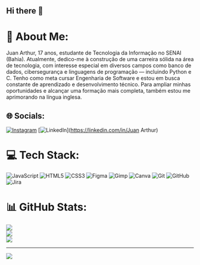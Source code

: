 ## Hi there 👋


# 💫 About Me:
Juan Arthur, 17 anos, estudante de Tecnologia da Informação no SENAI (Bahia).
Atualmente, dedico-me à construção de uma carreira sólida na área de tecnologia, com interesse especial em diversos campos como banco de dados, cibersegurança e linguagens de programação — incluindo Python e C. Tenho como meta cursar Engenharia de Software e estou em busca constante de aprendizado e desenvolvimento técnico. Para ampliar minhas oportunidades e alcançar uma formação mais completa, também estou me aprimorando na língua inglesa.


## 🌐 Socials:
[![Instagram](https://img.shields.io/badge/Instagram-%23E4405F.svg?logo=Instagram&logoColor=white)](https://instagram.com/j.krupe) [![LinkedIn](https://img.shields.io/badge/LinkedIn-%230077B5.svg?logo=linkedin&logoColor=white)](https://linkedin.com/in/Juan Arthur) 

# 💻 Tech Stack:
![JavaScript](https://img.shields.io/badge/javascript-%23323330.svg?style=for-the-badge&logo=javascript&logoColor=%23F7DF1E) ![HTML5](https://img.shields.io/badge/html5-%23E34F26.svg?style=for-the-badge&logo=html5&logoColor=white) ![CSS3](https://img.shields.io/badge/css3-%231572B6.svg?style=for-the-badge&logo=css3&logoColor=white) ![Figma](https://img.shields.io/badge/figma-%23F24E1E.svg?style=for-the-badge&logo=figma&logoColor=white) ![Gimp](https://img.shields.io/badge/Gimp-657D8B?style=for-the-badge&logo=gimp&logoColor=FFFFFF) ![Canva](https://img.shields.io/badge/Canva-%2300C4CC.svg?style=for-the-badge&logo=Canva&logoColor=white) ![Git](https://img.shields.io/badge/git-%23F05033.svg?style=for-the-badge&logo=git&logoColor=white) ![GitHub](https://img.shields.io/badge/github-%23121011.svg?style=for-the-badge&logo=github&logoColor=white) ![Jira](https://img.shields.io/badge/jira-%230A0FFF.svg?style=for-the-badge&logo=jira&logoColor=white)
# 📊 GitHub Stats:
![](https://github-readme-stats.vercel.app/api?username=JuanArthur22&theme=dark&hide_border=false&include_all_commits=false&count_private=false)<br/>
![](https://nirzak-streak-stats.vercel.app/?user=JuanArthur22&theme=dark&hide_border=false)<br/>
![](https://github-readme-stats.vercel.app/api/top-langs/?username=JuanArthur22&theme=dark&hide_border=false&include_all_commits=false&count_private=false&layout=compact)

---
[![](https://visitcount.itsvg.in/api?id=JuanArthur22&icon=0&color=0)](https://visitcount.itsvg.in)

<!-- Proudly created with GPRM ( https://gprm.itsvg.in ) -->
